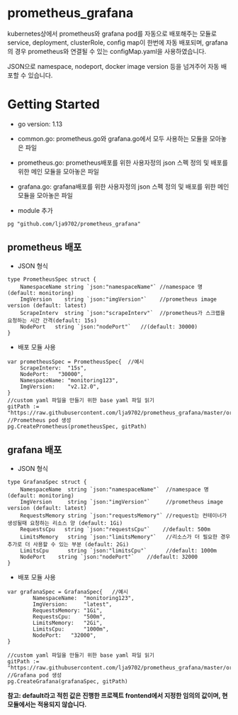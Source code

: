 # prometheus_grafana
kubernetes상에서 prometheus와 grafana pod를 자동으로 배포해주는 모듈로
service, deployment, clusterRole, config map이 한번에 자동 배포되며,
grafana의 경우 prometheus와 연결될 수 있는 configMap.yaml을 사용하였습니다.

JSON으로 namespace, nodeport, docker image version 등을 넘겨주어 자동 배포할 수 있습니다.

# Getting Started
- go version: 1.13
- common.go: prometheus.go와 grafana.go에서 모두 사용하는 모듈을 모아놓은 파일
- prometheus.go: prometheus배포를 위한 사용자정의 json 스펙 정의 및 배포를 위한 메인 모듈을 모아놓은 파일
- grafana.go: grafana배포를 위한 사용자정의 json 스펙 정의 및 배포를 위한 메인 모듈을 모아놓은 파일

- module 추가
```
pg "github.com/lja9702/prometheus_grafana"
```
## prometheus 배포
* JSON 형식
```
type PrometheusSpec struct {
	NamespaceName string `json:"namespaceName"` //namespace 명 (default: monitoring)
	ImgVersion    string `json:"imgVersion"`    //prometheus image version (default: latest)
	ScrapeInterv  string `json:"scrapeInterv"`  //prometheus가 스크랩을 요청하는 시간 간격(default: 15s)
	NodePort   string `json:"nodePort"`   //(default: 30000)
}
```
* 배포 모듈 사용
```
var prometheusSpec = PrometheusSpec{  //예시
    ScrapeInterv:  "15s",
    NodePort:   "30000",
    NamespaceName: "monitoring123",
    ImgVersion:    "v2.12.0",
}
//custom yaml 파일을 만들기 위한 base yaml 파일 읽기
gitPath := "https://raw.githubusercontent.com/lja9702/prometheus_grafana/master/origin_yaml_list/"
//Prometheus pod 생성
pg.CreatePrometheus(prometheusSpec, gitPath)
```
## grafana 배포
* JSON 형식
```
type GrafanaSpec struct {
	NamespaceName  string `json:"namespaceName"`  //namespace 명 (default: monitoring)
	ImgVersion     string `json:"imgVersion"`     //prometheus image version (default: latest)
	RequestsMemory string `json:"requestsMemory"` //request는 컨테이너가 생성될때 요청하는 리소스 양 (default: 1Gi)
	RequestsCpu   string `json:"requestsCpu"`    //default: 500m
	LimitsMemory   string `json:"limitsMemory"`   //리소스가 더 필요한 경우 추가로 더 사용할 수 있는 부분 (default: 2Gi)
	LimitsCpu      string `json:"limitsCpu"`      //default: 1000m
	NodePort	string `json:"nodePort"`	//default: 32000
}
```
* 배포 모듈 사용
```
var grafanaSpec = GrafanaSpec{   //예시
  		NamespaceName:  "monitoring123",
  		ImgVersion:     "latest",
  		RequestsMemory: "1Gi",
  		RequestsCpu:    "500m",
  		LimitsMemory:   "2Gi",
  		LimitsCpu:      "1000m",
  		NodePort:	"32000",
}

//custom yaml 파일을 만들기 위한 base yaml 파일 읽기
gitPath := "https://raw.githubusercontent.com/lja9702/prometheus_grafana/master/origin_yaml_list/"
//Grafana pod 생성
pg.CreateGrafana(grafanaSpec, gitPath)
```

**참고: default라고 적힌 값은 진행한 프로젝트 frontend에서 지정한 임의의 값이며, 현 모듈에서는 적용되지 않습니다.**
